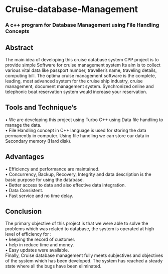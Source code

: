 # Cruise-database-Management 
### A c++ program for Database Management using File Handling Concepts
## Abstract
The main idea of developing this cruise database system CPP project is to provide simple Software for cruise management system
Its aim is to collect various vital data like passport number, traveller’s name, traveling details, computing bill.
The optima cruise management software is the complete, leading, most advanced system for the cruise ship industry, cruise management, document management system. Synchronized online and telephonic boat reservation system would increase your reservation.
## Tools and Technique’s 
•	We are developing this project using Turbo C++  using Data file handling to manage the data.<br />
•	File Handling concept in C++ language is used for storing the data permanently in computer. Using file handling we can store our           data in Secondary memory (Hard disk).<br />
## Advantages
•	Efficiency and performance are maintained. <br />
•	Concurrency, Backup, Recovery, Integrity and data description is the basic purpose for using the database.<br />
•	Better access to data and also effective data integration.<br />
•	Data Consistent.<br />
•	Fast service and no time delay.<br />
## Conclusion
The primary objective of this project is that we were able to solve the problems which was related to database, the system is operated at high level  of efficiency for :<br />
    •	keeping the record of customer.<br />
    •	help in reduce time and money.<br />
    •	Easy updates were available.<br />
Finally, Cruise database management fully meets subjectives and objectives of the system which has been developed. The system has reached a steady state where all the bugs have been eliminated. 
